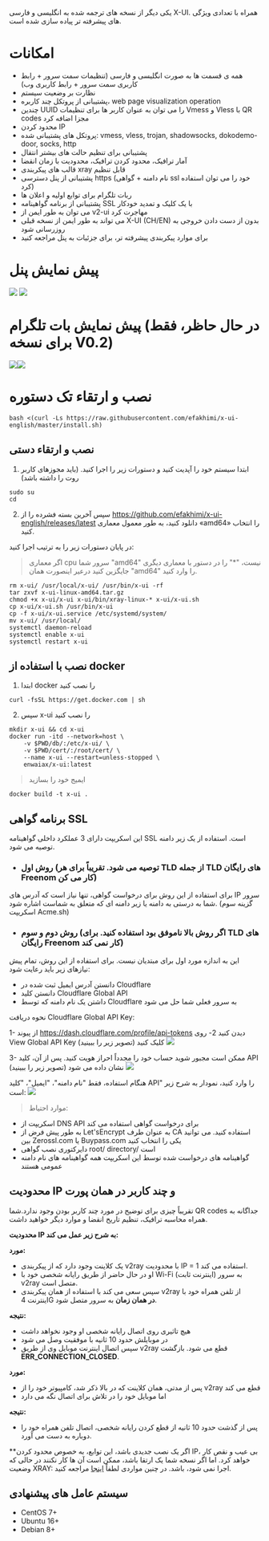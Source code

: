 

یکی دیگر از نسخه های ترجمه شده به انگلیسی و فارسی X-UI. همراه با تعدادی ویژگی های پیشرفته تر پیاده سازی شده است.


# امکانات

- همه ی قسمت ها به صورت انگلیسی و فارسی (تنظیمات سمت سرور + رابط کاربری سمت سرور + رابط کاربری وب)
- نظارت بر وضعیت سیستم
- پشتیبانی از پروتکل چند کاربره، web page visualization operation
- چندین UUID را می توان به عنوان کاربر ها برای تنظیمات Vmess و Vless با QR codes مجزا اضافه کرد
- محدود کردن IP
- پروتکل های پشتیبانی شده: vmess, vless, trojan, shadowsocks, dokodemo-door, socks, http
- پشتیبانی برای تنظیم حالت های بیشتر انتقال
- آمار ترافیک، محدود کردن ترافیک، محدودیت با زمان انقضا 
- قالب های پیکربندی xray قابل تنظیم
- پشتیبانی از پنل دسترسی https (نام دامنه + گواهی ssl خود را می توان استفاده کرد)
- ربات تلگرام برای توابع اولیه و اعلان ها
- پشتیبانی از برنامه گواهینامه SSL با یک کلیک و تمدید خودکار
- می توان به طور ایمن از v2-ui مهاجرت کرد 
- می تواند به طور ایمن از نسخه قبلی X-UI (CH/EN) بدون از دست دادن خروجی به روزرسانی شود
- برای موارد پیکربندی پیشرفته تر، برای جزئیات به پنل مراجعه کنید

# پیش نمایش پنل
![](media/Web.png)
![](media/PostInstallation.png)
# پیش نمایش بات تلگرام (در حال حاظر، فقط برای نسخه V0.2)
![](media/TGBot1.PNG)![](media/TGBot2.PNG)

# نصب و ارتقاء تک دستوره

```
bash <(curl -Ls https://raw.githubusercontent.com/efakhimi/x-ui-english/master/install.sh)
````
## نصب و ارتقاء دستی

1. ابتدا سیستم خود را آپدیت کنید و دستورات زیر را اجرا کنید. (باید مجوزهای کاربر روت را داشته باشد)
```` 
sudo su
cd
````
2. سپس آخرین بسته فشرده را از https://github.com/efakhimi/x-ui-english/releases/latest دانلود کنید، به طور معمول معماری «amd64» را انتخاب کنید.

در پایان دستورات زیر را به ترتیب اجرا کنید:

> اگر معماری cpu سرور شما "amd64" نیست، "*" را در دستور با معماری دیگری جایگزین کنید درعیر اینصورت همان "amd64" را وارد کنید. 
````
rm x-ui/ /usr/local/x-ui/ /usr/bin/x-ui -rf
tar zxvf x-ui-linux-amd64.tar.gz
chmod +x x-ui/x-ui x-ui/bin/xray-linux-* x-ui/x-ui.sh
cp x-ui/x-ui.sh /usr/bin/x-ui
cp -f x-ui/x-ui.service /etc/systemd/system/
mv x-ui/ /usr/local/
systemctl daemon-reload
systemctl enable x-ui
systemctl restart x-ui
````

## نصب با استفاده از docker
1. ابتدا docker را نصب کنید
```shell
curl -fsSL https://get.docker.com | sh
````
2. سپس x-ui را نصب کنید
```shell
mkdir x-ui && cd x-ui
docker run -itd --network=host \
    -v $PWD/db/:/etc/x-ui/ \
    -v $PWD/cert/:/root/cert/ \
    --name x-ui --restart=unless-stopped \
    enwaiax/x-ui:latest
````

> ایمیج خود را بسازید
 ```shell
docker build -t x-ui .
````


## برنامه گواهی SSL
این اسکریپت دارای 3 عملکرد داخلی گواهینامه SSL است. استفاده از یک زیر دامنه توصیه می شود.
- ### روش اول (توصیه می شود. تقریباً برای هر TLD از جمله TLD های رایگان Freenom کار می کن)
برای استفاده از این روش برای درخواست گواهی، تنها نیاز است که آدرس های IP سرور شما به درستی به دامنه یا زیر دامنه ای که متعلق به شماست اشاره شود. (گزینه سوم اسکریپت Acme.sh)

- ### روش دوم و سوم (اگر روش بالا ناموفق بود استفاده کنید. برای TLD های رایگان Freenom کار نمی کند)
این به اندازه مورد اول برای مبتدیان نیست. برای استفاده از این روش، تمام پیش نیازهای زیر باید رعایت شود:
- دانستن آدرس ایمیل ثبت شده در Cloudflare
- دانستن کلید Cloudflare Global API
- داشتن یک نام دامنه که توسط Cloudflare به سرور فعلی شما حل می شود

نحوه دریافت Cloudflare Global API Key:

1- از پیوند https://dash.cloudflare.com/profile/api-tokens دیدن کنید
2- روی View Global API Key کلیک کنید (تصویر زیر را ببینید)
    ![](media/APIKey1.PNG)
    
3- ممکن است مجبور شوید حساب خود را مجدداً احراز هویت کنید. پس از آن، کلید API نشان داده می شود (تصویر زیر را ببینید)
    ![](media/APIKey2.png)
       
هنگام استفاده، فقط "نام دامنه"، "ایمیل"، "کلید API" را وارد کنید، نمودار به شرح زیر است:
    ![](media/DetailEnter.png)
> موارد احتیاط:
- اسکریپت از DNS API برای درخواست گواهی استفاده می کند
- به طور پیش فرض از Let'sEncrypt به عنوان طرف CA استفاده کنید. می توانید بین Zerossl.com یا Buypass.com یکی را انتخاب کنید
- دایرکتوری نصب گواهی root/ directory/ است 
- گواهینامه های درخواست شده توسط این اسکریپت همه گواهینامه های نام دامنه عمومی هستند

## محدودیت IP و چند کاربر در همان پورت
تقریباً چیزی برای توضیح در مورد چند کاربر بودن وجود ندارد.شما QR codes جداگانه به همراه محاسبه ترافیک، تنظیم تاریخ انقضا و موارد دیگر خواهید داشت.

**محدودیت IP به شرح زیر عمل می کند:**

**مورد:**
- یک کلاینت وجود دارد که از پیکربندی v2ray با محدودیت IP = 1 استفاده می کند.
- او در حال حاضر از طریق رایانه شخصی خود با Wi-Fi (اینترنت ثابت) به سرور v2ray متصل است.
- سپس سعی می کند با استفاده از همان پیکربندی v2ray از تلفن همراه خود با اینترنت 4G **در همان زمان** به سرور متصل شود.

**نتیجه:**
- هیچ تاثیری روی اتصال رایانه شخصی او وجود نخواهد داشت
- در موبایلش حدود 10 ثانیه با موفقیت وصل می شود
- سپس اتصال اینترنت موبایل وی از طریق v2ray قطع می شود. بازگشت **ERR_CONNECTION_CLOSED**.


**مورد:**
- پس از مدتی، همان کلاینت که در بالا ذکر شد، کامپیوتر خود را از v2ray قطع می کند
- اما موبایل خود را در تلاش برای اتصال نگه می دارد

**نتیجه:**
- پس از گذشت حدود 10 ثانیه از قطع کردن رایانه شخصی، اتصال تلفن همراه خود را دوباره به دست می آورد.

**اگر یک نصب جدیدی باشد، این توابع، به خصوص محدود کردن IP، بی عیب و نقص کار خواهد کرد. اما اگر نسخه شما یک ارتقا باشد، ممکن است آن ها کار نکنند در حالی که وضعیت XRAY: اجرا نمی شود، باشد. در چنین مواردی لطفاً [اینجا](https://github.com/efakhimi/x-ui-english/discussions/27) مراجعه کنید.

## سیستم عامل های پیشنهادی
- CentOS 7+
- Ubuntu 16+
- Debian 8+

